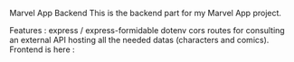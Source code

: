 Marvel App Backend
This is the backend part for my Marvel App project.

Features :
express / express-formidable
dotenv
cors
routes for consulting an external API hosting all the needed datas (characters and comics).
Frontend is here : 
